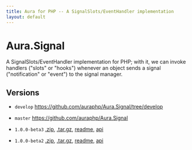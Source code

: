 ```yaml
---
title: Aura for PHP -- A SignalSlots/EventHandler implementation
layout: default
---
```


Aura.Signal
===========

A SignalSlots/EventHandler implementation for PHP; with it, we can invoke handlers ("slots" or "hooks") whenever an object sends a signal ("notification" or "event") to the signal manager.

Versions
--------

* `develop` <https://github.com/auraphp/Aura.Signal/tree/develop>

* `master` <https://github.com/auraphp/Aura.Signal>

* `1.0.0-beta3` [.zip](https://github.com/auraphp/Aura.Signal/zipball/1.0.0-beta3), [.tar.gz](https://github.com/auraphp/Aura.Signal/tarball/1.0.0-beta3), [readme](version/1.0.0-beta3/), [api](version/1.0.0-beta3/api/)

* `1.0.0-beta2` [.zip](https://github.com/auraphp/Aura.Signal/zipball/1.0.0-beta2), [.tar.gz](https://github.com/auraphp/Aura.Signal/tarball/1.0.0-beta2), [readme](version/1.0.0-beta2/), [api](version/1.0.0-beta2/api/)

